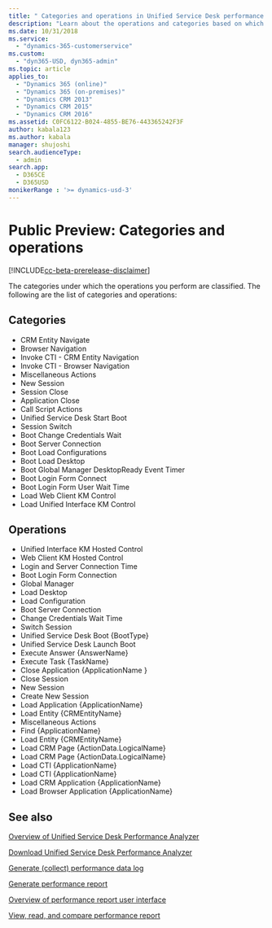 ```yaml
---
title: " Categories and operations in Unified Service Desk performance report | MicrosoftDocs"
description: "Learn about the operations and categories based on which the Unified Service Desk performance report is generated using the Unified Service Desk Performance Analyzer."
ms.date: 10/31/2018
ms.service: 
  - "dynamics-365-customerservice"
ms.custom: 
  - "dyn365-USD, dyn365-admin"
ms.topic: article
applies_to: 
  - "Dynamics 365 (online)"
  - "Dynamics 365 (on-premises)"
  - "Dynamics CRM 2013"
  - "Dynamics CRM 2015"
  - "Dynamics CRM 2016"
ms.assetid: C0FC6122-B024-4855-BE76-443365242F3F
author: kabala123
ms.author: kabala
manager: shujoshi
search.audienceType: 
  - admin
search.app: 
  - D365CE
  - D365USD
monikerRange : '>= dynamics-usd-3'
---
```


# Public Preview: Categories and operations

[!INCLUDE[cc-beta-prerelease-disclaimer](../../includes/cc-beta-prerelease-disclaimer.md)]

The categories under which the operations you perform are classified. The following are the list of categories and operations:

## Categories
- CRM Entity Navigate
- Browser Navigation
- Invoke CTI - CRM Entity Navigation
- Invoke CTI - Browser Navigation
- Miscellaneous Actions
- New Session
- Session Close
- Application Close
- Call Script Actions
- Unified Service Desk Start Boot
- Session Switch
- Boot Change Credentials Wait
- Boot Server Connection
- Boot Load Configurations
- Boot Load Desktop
- Boot Global Manager DesktopReady Event Timer
- Boot Login Form Connect
- Boot Login Form User Wait Time
- Load Web Client KM Control
- Load Unified Interface KM Control

## Operations

- Unified Interface KM Hosted Control
- Web Client KM Hosted Control
- Login and Server Connection Time
- Boot Login Form Connection
- Global Manager
- Load Desktop
- Load Configuration
- Boot Server Connection 
- Change Credentials Wait Time
- Switch Session
- Unified Service Desk Boot {BootType}
- Unified Service Desk Launch Boot
- Execute Answer {AnswerName}
- Execute Task {TaskName}
- Close Application {ApplicationName }
- Close Session
- New Session
- Create New Session
- Load Application {ApplicationName}
- Load Entity {CRMEntityName}
- Miscellaneous Actions 
- Find {ApplicationName}
- Load Entity {CRMEntityName}
- Load CRM Page {ActionData.LogicalName}
- Load CRM Page {ActionData.LogicalName}
- Load CTI {ApplicationName}
- Load CTI {ApplicationName}
- Load CRM Application {ApplicationName}
- Load Browser Application {ApplicationName}

## See also

[Overview of Unified Service Desk Performance Analyzer](overview-performance-analyzer.md)

[Download Unified Service Desk Performance Analyzer](download-performance-analyzer.md)

[Generate (collect) performance data log](performance-data-collection-using-keyboard-shortcut.md)

[Generate performance report](generate-performance-report.md)

[Overview of performance report user interface](overview-performance-report-user-interface.md)

[View, read, and compare performance report](view-read-compare-performance-report.md)